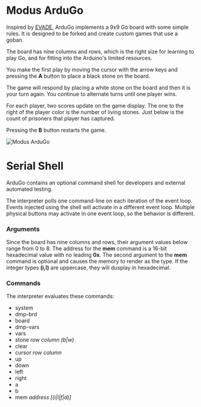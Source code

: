 # Modus ArduGo
Inspired by [EVADE](https://moduscreate.com/blog/announcing-evade-our-first-arduboy-game/), ArduGo implements a 9x9 Go board with some simple rules. It is designed to be forked and create custom games that use a goban.

The board has nine columns and rows, which is the right size for learning to play Go, and for fitting into the Arduino's limited resources.

You make the first play by moving the cursor with the arrow keys and pressing the **A**  button to place a black stone on the board.

The game will respond by placing a white stone on the board and then it is your turn again. You continue to alternate turns until one player wins.

For each player, two scores update on the game display. The one to the right of the player color is the number of living stones. Just below is the count of prisoners that player has captured.

Pressing the **B** button restarts the game.

![Modus ArduGo](https://raw.githubusercontent.com/ModusCreateOrg/go-arduboy-game/master/images/web/ModusCreat-ArduGo-1-MODUS-article-featured.jpg "Modus ArduGo")

# Serial Shell
ArduGo contains an optional command shell for developers and external automated testing. 

The interpreter polls one command-line on each iteration of the event loop. Events injected using the shell will activate in a different event loop. Multiple physical buttons may activate in one event loop, so the behavior is different.

### Arguments
Since the board has nine columns and rows, their argument values below range from 0 to 8. The address for the **mem** command is a 16-bit hexadecimal value with no leading **0x**. The second argument to the **mem** command is optional and causes the memory to render as the type. If the integer types **(i,l)** are uppercase, they will dusplay in hexadecimal.

### Commands
The interpreter evaluates these commands:

* system
* dmp-brd
* board
* dmp-vars
* vars
* stone *row column (b|w)*
* clear
* cursor *row column*
* up
* down
* left
* right
* a
* b
* mem *address [(i|l|f|d)]*




 





